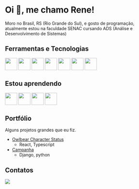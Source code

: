 # Oi 👋, me chamo Rene! 
Moro no Brasil, RS (Rio Grande do Sul), e gosto de programação, atualmente estou na faculdade SENAC cursando ADS (Análise e Desenvolvimento de Sistemas)

## Ferramentas e Tecnologias
<div>
  <img src="https://cdn.jsdelivr.net/gh/devicons/devicon@latest/icons/html5/html5-plain-wordmark.svg" width="40" height="40"/>   
  <img src="https://cdn.jsdelivr.net/gh/devicons/devicon@latest/icons/javascript/javascript-original.svg" width="40" height="40"/>
  <img src="https://cdn.jsdelivr.net/gh/devicons/devicon@latest/icons/nodejs/nodejs-original-wordmark.svg" width="40" height="40"/>
  <img src="https://cdn.jsdelivr.net/gh/devicons/devicon@latest/icons/typescript/typescript-original.svg" width="40" height="40"/>
  <img src="https://cdn.jsdelivr.net/gh/devicons/devicon@latest/icons/react/react-original-wordmark.svg" width="40" height="40"/>
  <img src="https://cdn.jsdelivr.net/gh/devicons/devicon@latest/icons/nextjs/nextjs-original-wordmark.svg" width="40" height="40"/>   
  <img src="https://cdn.jsdelivr.net/gh/devicons/devicon@latest/icons/python/python-original-wordmark.svg" width="40" height="40"/>
</div>


## Estou aprendendo
<div>
  <img src="https://cdn.jsdelivr.net/gh/devicons/devicon@latest/icons/dart/dart-original-wordmark.svg" width="40" height="40"/>
  <img src="https://cdn.jsdelivr.net/gh/devicons/devicon@latest/icons/flutter/flutter-original.svg" width="40" height="40"/>
  <img src="https://cdn.jsdelivr.net/gh/devicons/devicon@latest/icons/c/c-original.svg" width="40" height="40"/>
  <img src="https://cdn.jsdelivr.net/gh/devicons/devicon@latest/icons/cplusplus/cplusplus-original.svg" width="40" height="40"/>
</div>

## Portfólio
Alguns projetos grandes que eu fiz.
- [Owlbear Character Status](https://github.com/ReneArthur/owlbear-character-status)
    - React, Typescript
- [Campanha](https://github.com/ReneArthur/campanha_django)
    - Django, python

## Contatos
<a href="https://www.linkedin.com/in/rene-souza-b82626277/" target="_blank" rel="noopener noreferrer"><img src="https://img.shields.io/badge/LinkedIn-0077B5?style=for-the-badge&logo=linkedin&logoColor=white"/></a>
          
